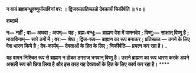 **न वायं ब्रह्मबन्धुॢवष्णुर्मायाविनां वर: ।** **द्विजरूपप्रतिच्छन्नो देवकार्यं चिकीर्षति ॥ १०॥** 

**शब्दार्थ** 

**न—** **नहीं** **; वा—** **अथवा** **; अयम्—** **यह** **; ब्रह्म-बन्धु:—** **ब्राह्मण वेश में वामनदेव** **; विष्णु:—** **साक्षात् विष्णु है** **; मायाविनाम्—** **सारे** **ठगों में** **; वर:—** **श्रेष्ठ** **; द्विज-रूप—** **ब्राह्मण का रूप बनाकर** **; प्रतिच्छन्न:—** **ठगने के लिए वेश धारण किये है** **; देव-कार्यम्—** **देवताओं के हित के लिए** **; चिकीर्षति—** **प्रयत्न कर रहा है।** **.** 

**यह वामन निश्चित रूप से ब्राह्मण न होकर ठगराज भगवान् विष्णु है। उसने ब्राह्मण का रूप** **धारण करके अपने असली रूप को छिपा लिया है और इस तरह यह देवताओं के हित के लिए** **कार्य कर रहा है।** **** 